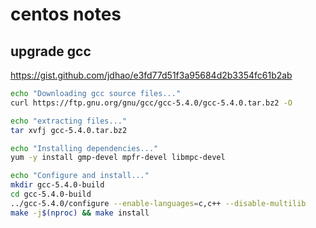 centos notes
============

## upgrade gcc

https://gist.github.com/jdhao/e3fd77d51f3a95684d2b3354fc61b2ab

```bash
echo "Downloading gcc source files..."
curl https://ftp.gnu.org/gnu/gcc/gcc-5.4.0/gcc-5.4.0.tar.bz2 -O

echo "extracting files..."
tar xvfj gcc-5.4.0.tar.bz2

echo "Installing dependencies..."
yum -y install gmp-devel mpfr-devel libmpc-devel

echo "Configure and install..."
mkdir gcc-5.4.0-build
cd gcc-5.4.0-build
../gcc-5.4.0/configure --enable-languages=c,c++ --disable-multilib
make -j$(nproc) && make install
```

